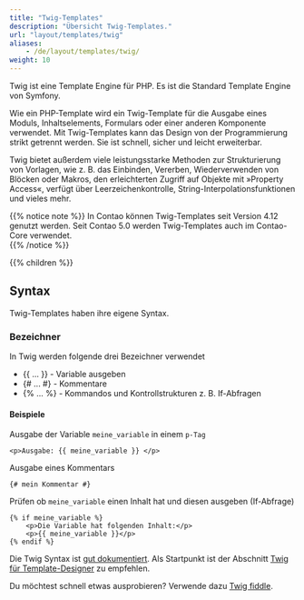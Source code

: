 ```yaml
---
title: "Twig-Templates"
description: "Übersicht Twig-Templates."
url: "layout/templates/twig"
aliases:
    - /de/layout/templates/twig/
weight: 10
---
```


Twig ist eine Template Engine für PHP. Es ist die Standard Template Engine von Symfony. 

Wie ein PHP-Template wird ein Twig-Template für die Ausgabe eines Moduls, Inhaltselements, Formulars oder einer anderen Komponente verwendet. 
Mit Twig-Templates kann das Design von der Programmierung strikt getrennt werden.
Sie ist schnell, sicher und leicht erweiterbar.

Twig bietet außerdem viele leistungsstarke Methoden zur Strukturierung von Vorlagen, wie z. B. das Einbinden, Vererben, Wiederverwenden
von Blöcken oder Makros, den erleichterten Zugriff auf Objekte mit »Property Access«, verfügt über Leerzeichenkontrolle,
String-Interpolationsfunktionen und vieles mehr.

{{% notice note %}}
In Contao können Twig-Templates seit Version 4.12 genutzt werden. Seit Contao 5.0 werden Twig-Templates auch im Contao-Core verwendet.  
{{% /notice %}}

{{% children %}}

## Syntax

Twig-Templates haben ihre eigene Syntax.

### Bezeichner

In Twig werden folgende drei Bezeichner verwendet
* {{ ... }} - Variable ausgeben
* {# ... #} - Kommentare
* {% ... %} - Kommandos und Kontrollstrukturen z. B. If-Abfragen

#### Beispiele
Ausgabe der Variable `meine_variable` in einem `p-Tag`
```twig
<p>Ausgabe: {{ meine_variable }} </p>
```
Ausgabe eines Kommentars
```twig
{# mein Kommentar #}
```
Prüfen ob `meine_variable` einen Inhalt hat und diesen ausgeben (If-Abfrage)
```twig
{% if meine_variable %}
    <p>Die Variable hat folgenden Inhalt:</p>
    <p>{{ meine_variable }}</p>
{% endif %}
```
Die Twig Syntax ist [gut dokumentiert](https://twig.symfony.com/doc/3.x/). Als Startpunkt ist der
Abschnitt [Twig für Template-Designer](https://twig.symfony.com/doc/3.x/templates.html) zu empfehlen. 

Du möchtest schnell etwas ausprobieren?
Verwende dazu [Twig fiddle](https://twigfiddle.com/).
